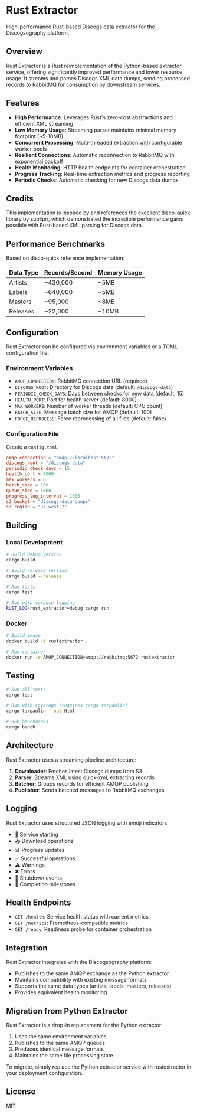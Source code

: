 # Rust Extractor

High-performance Rust-based Discogs data extractor for the Discogsography platform.

## Overview

Rust Extractor is a Rust reimplementation of the Python-based extractor service, offering significantly improved
performance and lower resource usage. It streams and parses Discogs XML data dumps, sending processed records to
RabbitMQ for consumption by downstream services.

## Features

- **High Performance**: Leverages Rust's zero-cost abstractions and efficient XML streaming
- **Low Memory Usage**: Streaming parser maintains minimal memory footprint (~5-10MB)
- **Concurrent Processing**: Multi-threaded extraction with configurable worker pools
- **Resilient Connections**: Automatic reconnection to RabbitMQ with exponential backoff
- **Health Monitoring**: HTTP health endpoints for container orchestration
- **Progress Tracking**: Real-time extraction metrics and progress reporting
- **Periodic Checks**: Automatic checking for new Discogs data dumps

## Credits

This implementation is inspired by and references the excellent [disco-quick](https://github.com/sublipri/disco-quick)
library by sublipri, which demonstrated the incredible performance gains possible with Rust-based XML parsing for
Discogs data.

## Performance Benchmarks

Based on disco-quick reference implementation:

| Data Type | Records/Second | Memory Usage |
| --------- | -------------- | ------------ |
| Artists | ~430,000 | ~5MB |
| Labels | ~640,000 | ~5MB |
| Masters | ~95,000 | ~8MB |
| Releases | ~22,000 | ~10MB |

## Configuration

Rust Extractor can be configured via environment variables or a TOML configuration file.

### Environment Variables

- `AMQP_CONNECTION`: RabbitMQ connection URL (required)
- `DISCOGS_ROOT`: Directory for Discogs data (default: `/discogs-data`)
- `PERIODIC_CHECK_DAYS`: Days between checks for new data (default: 15)
- `HEALTH_PORT`: Port for health server (default: 8000)
- `MAX_WORKERS`: Number of worker threads (default: CPU count)
- `BATCH_SIZE`: Message batch size for AMQP (default: 100)
- `FORCE_REPROCESS`: Force reprocessing of all files (default: false)

### Configuration File

Create a `config.toml`:

```toml
amqp_connection = "amqp://localhost:5672"
discogs_root = "/discogs-data"
periodic_check_days = 15
health_port = 8000
max_workers = 8
batch_size = 100
queue_size = 5000
progress_log_interval = 1000
s3_bucket = "discogs-data-dumps"
s3_region = "us-west-2"
```

## Building

### Local Development

```bash
# Build debug version
cargo build

# Build release version
cargo build --release

# Run tests
cargo test

# Run with verbose logging
RUST_LOG=rust_extractor=debug cargo run
```

### Docker

```bash
# Build image
docker build -t rustextractor .

# Run container
docker run -e AMQP_CONNECTION=amqp://rabbitmq:5672 rustextractor
```

## Testing

```bash
# Run all tests
cargo test

# Run with coverage (requires cargo-tarpaulin)
cargo tarpaulin --out Html

# Run benchmarks
cargo bench
```

## Architecture

Rust Extractor uses a streaming pipeline architecture:

1. **Downloader**: Fetches latest Discogs dumps from S3
1. **Parser**: Streams XML using quick-xml, extracting records
1. **Batcher**: Groups records for efficient AMQP publishing
1. **Publisher**: Sends batched messages to RabbitMQ exchanges

## Logging

Rust Extractor uses structured JSON logging with emoji indicators:

- 🚀 Service starting
- 📥 Download operations
- 📊 Progress updates
- ✅ Successful operations
- ⚠️ Warnings
- ❌ Errors
- 🛑 Shutdown events
- 🎉 Completion milestones

## Health Endpoints

- `GET /health`: Service health status with current metrics
- `GET /metrics`: Prometheus-compatible metrics
- `GET /ready`: Readiness probe for container orchestration

## Integration

Rust Extractor integrates with the Discogsography platform:

- Publishes to the same AMQP exchange as the Python extractor
- Maintains compatibility with existing message formats
- Supports the same data types (artists, labels, masters, releases)
- Provides equivalent health monitoring

## Migration from Python Extractor

Rust Extractor is a drop-in replacement for the Python extractor:

1. Uses the same environment variables
1. Publishes to the same AMQP queues
1. Produces identical message formats
1. Maintains the same file processing state

To migrate, simply replace the Python extractor service with rustextractor in your deployment configuration.

## License

MIT
